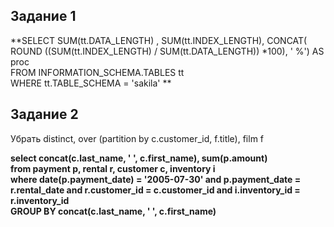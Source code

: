 ## Задание 1
**SELECT  SUM(tt.DATA_LENGTH) , SUM(tt.INDEX_LENGTH), CONCAT(  ROUND ((SUM(tt.INDEX_LENGTH) / SUM(tt.DATA_LENGTH)) *100), ' %')  AS proc  
FROM INFORMATION_SCHEMA.TABLES tt  
WHERE  tt.TABLE_SCHEMA = 'sakila' **

## Задание 2
Убрать distinct, over (partition by c.customer_id, f.title), film f  

**select concat(c.last_name, ' ', c.first_name), sum(p.amount)  
from payment p, rental r, customer c, inventory i  
where date(p.payment_date) = '2005-07-30' and p.payment_date = r.rental_date and r.customer_id = c.customer_id and i.inventory_id = r.inventory_id  
GROUP BY concat(c.last_name, ' ', c.first_name)**
